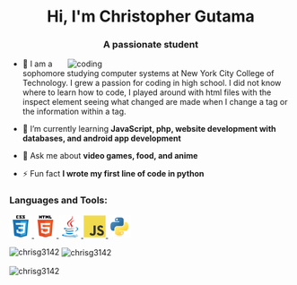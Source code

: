 <h1 align="center">Hi, I'm Christopher Gutama</h1>
<h3 align="center">A passionate student</h3>

<img align = "right" alt="coding" width = "400" src="https://cdn.hashnode.com/res/hashnode/image/upload/v1690034956546/101c1694-7e87-458e-afd5-ab65c48c468e.gif?w=1600&h=840&fit=crop&crop=entropy&auto=format,compress&gif-q=60&format=webm*">

- 🤳 I am a sophomore studying computer systems at New York City College of Technology. I grew a passion for coding in high school. I did not know where to learn how to code, I played around with html files with the inspect element seeing what changed are made when I change a tag or the information within a tag.

- 🌱 I’m currently learning **JavaScript, php, website development with databases, and android app development**

- 💬 Ask me about **video games, food, and anime**

- ⚡ Fun fact **I wrote my first line of code in python**

<h3 align="left">Languages and Tools:</h3>
<p align="left"> <a href="https://www.w3schools.com/css/" target="_blank" rel="noreferrer"> <img src="https://raw.githubusercontent.com/devicons/devicon/master/icons/css3/css3-original-wordmark.svg" alt="css3" width="40" height="40"/> </a> <a href="https://www.w3.org/html/" target="_blank" rel="noreferrer"> <img src="https://raw.githubusercontent.com/devicons/devicon/master/icons/html5/html5-original-wordmark.svg" alt="html5" width="40" height="40"/> </a> <a href="https://www.java.com" target="_blank" rel="noreferrer"> <img src="https://raw.githubusercontent.com/devicons/devicon/master/icons/java/java-original.svg" alt="java" width="40" height="40"/> </a> <a href="https://developer.mozilla.org/en-US/docs/Web/JavaScript" target="_blank" rel="noreferrer"> <img src="https://raw.githubusercontent.com/devicons/devicon/master/icons/javascript/javascript-original.svg" alt="javascript" width="40" height="40"/> </a> <a href="https://www.python.org" target="_blank" rel="noreferrer"> <img src="https://raw.githubusercontent.com/devicons/devicon/master/icons/python/python-original.svg" alt="python" width="40" height="40"/> </a> </p>

<p><img align="left" src="https://github-readme-stats.vercel.app/api/top-langs?username=chrisg3142&show_icons=true&locale=en&layout=compact" alt="chrisg3142" /></p>

<p>&nbsp;<img align="center" src="https://github-readme-stats.vercel.app/api?username=chrisg3142&show_icons=true&locale=en" alt="chrisg3142" /></p>

<p><img align="center" src="https://github-readme-streak-stats.herokuapp.com/?user=chrisg3142&" alt="chrisg3142" /></p>

